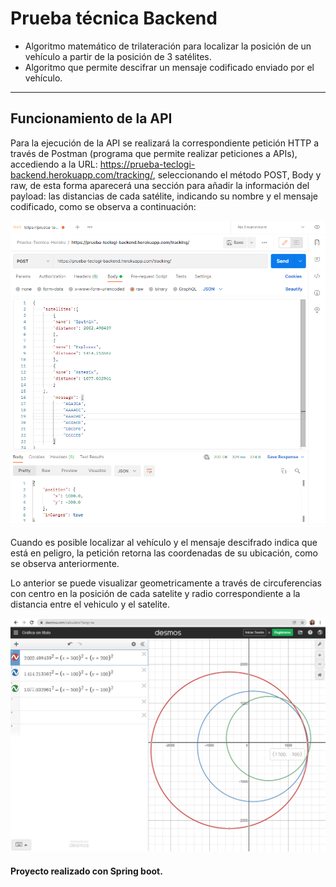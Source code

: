 # Prueba técnica Backend 
- Algoritmo matemático de trilateración para localizar la posición de un vehículo a partir de la posición de 3 satélites.
- Algoritmo que permite descifrar un mensaje codificado enviado por el vehículo. 
---

## Funcionamiento de la API

Para la ejecución de la API se realizará la correspondiente petición HTTP a través de Postman (programa que permite realizar peticiones a APIs), accediendo a la URL: https://prueba-teclogi-backend.herokuapp.com/tracking/, seleccionando el método POST, Body y raw, de esta forma aparecerá una sección para añadir la información del payload: las distancias de cada satélite, indicando su nombre y el mensaje codificado, como se observa a continuación:

<div align="center">
  <img src="https://github.com/lsofiadb/Prueba-tecnica-Backend/blob/master/Images/1.png" >
 </div>

Cuando es posible localizar al vehículo y el mensaje descifrado indica que está en peligro, la petición retorna las coordenadas de su ubicación, como se observa anteriormente. 

Lo anterior se puede visualizar geometricamente a través de circuferencias con centro en la posición de cada satelite y radio correspondiente a la distancia entre el vehiculo y el satelite. 

<div align="center">
  <img src="https://github.com/lsofiadb/Prueba-tecnica-Backend/blob/master/Images/2.png" >
 </div>


#### Proyecto realizado con Spring boot.
